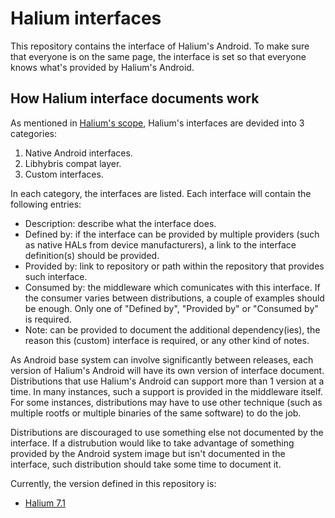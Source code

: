 Halium interfaces
=================

This repository contains the interface of Halium's Android. To make sure that everyone is on the same page, the interface is set so that everyone knows what's provided by Halium's Android.

How Halium interface documents work
-----------------------------------

As mentioned in [Halium's scope](https://docs.halium.org/en/latest/project/Scope.html), Halium's interfaces are devided into 3 categories:
  1. Native Android interfaces.
  2. Libhybris compat layer.
  3. Custom interfaces.

In each category, the interfaces are listed. Each interface will contain the following entries:
  - Description: describe what the interface does.
  - Defined by: if the interface can be provided by multiple providers (such as native HALs from device manufacturers), a link to the interface definition(s) should be provided.
  - Provided by: link to repository or path within the repository that provides such interface.
  - Consumed by: the middleware which comunicates with this interface. If the consumer varies between distributions, a couple of examples should be enough. Only one of "Defined by", "Provided by" or "Consumed by" is required.
  - Note: can be provided to document the additional dependency(ies), the reason this (custom) interface is required, or any other kind of notes.

As Android base system can involve significantly between releases, each version of Halium's Android will have its own version of interface document. Distributions that use Halium's Android can support more than 1 version at a time. In many instances, such a support is provided in the middleware itself. For some instances, distributions may have to use other technique (such as multiple rootfs or multiple binaries of the same software) to do the job.

Distributions are discouraged to use something else not documented by the interface. If a distrubution would like to take advantage of something provided by the Android system image but isn't documented in the interface, such distribution should take some time to document it.

Currently, the version defined in this repository is:
  - [Halium 7.1](/interfaces/halium-7.1.md)
